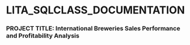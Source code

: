 # LITA_SQLCLASS_DOCUMENTATION

### PROJECT TITLE: International Breweries Sales Performance and Profitability Analysis

